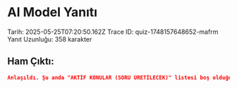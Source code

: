 # AI Model Yanıtı

Tarih: 2025-05-25T07:20:50.162Z
Trace ID: quiz-1748157648652-mafrm
Yanıt Uzunluğu: 358 karakter

## Ham Çıktı:
```json
Anlaşıldı. Şu anda "AKTİF KONULAR (SORU ÜRETİLECEK)" listesi boş olduğu için soru üretemiyorum. Lütfen soru üretilecek aktif konuları ve her konu için istenen soru sayısını belirtin. Ardından, ilgili eğitim içeriğini ({{DOCUMENT_TEXT}}) sağlayın. Bu bilgileri aldıktan sonra, belirtilen kurallara ve formata uygun olarak 10 adet test sorusu oluşturabilirim.

```
